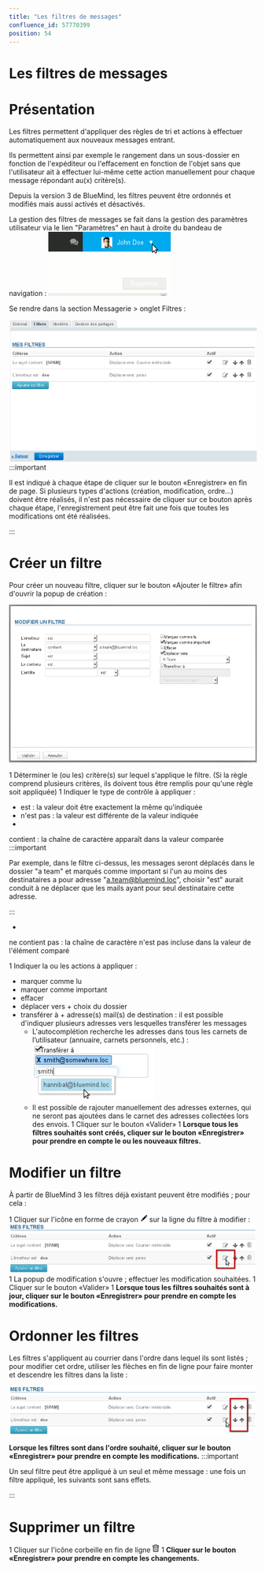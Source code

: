 ```yaml
---
title: "Les filtres de messages"
confluence_id: 57770399
position: 54
---
```

# Les filtres de messages


# Présentation

Les filtres permettent d'appliquer des règles de tri et actions à effectuer automatiquement aux nouveaux messages entrant.

Ils permettent ainsi par exemple le rangement dans un sous-dossier en fonction de l'expéditeur ou l'effacement en fonction de l'objet sans que l'utilisateur ait à effectuer lui-même cette action manuellement pour chaque message répondant au(x) critère(s).

Depuis la version 3 de BlueMind, les filtres peuvent être ordonnés et modifiés mais aussi activés et désactivés.


La gestion des filtres de messages se fait dans la gestion des paramètres utilisateur via le lien "Paramètres" en haut à droite du bandeau de navigation : ![](../../attachments/57770060/57770071.png)

Se rendre dans la section Messagerie > onglet Filtres :

![](../../attachments/57770399/57770409.png)
:::important

Il est indiqué à chaque étape de cliquer sur le bouton «Enregistrer» en fin de page. Si plusieurs types d'actions (création, modification, ordre...) doivent être réalisés, il n'est pas nécessaire de cliquer sur ce bouton après chaque étape, l'enregistrement peut être fait une fois que toutes les modifications ont été réalisées.

:::

# Créer un filtre

Pour créer un nouveau filtre, cliquer sur le bouton «Ajouter le filtre» afin d'ouvrir la popup de création :

![](../../attachments/57770399/57770407.png)

1 Déterminer le (ou les) critère(s) sur lequel s'applique le filtre. (Si la règle comprend plusieurs critères, ils doivent tous être remplis pour qu'une règle soit appliquée)
1 Indiquer le type de contrôle à appliquer :
  - est : la valeur doit être exactement la même qu'indiquée
  - n'est pas : la valeur est différente de la valeur indiquée
  - 
contient : la chaîne de caractère apparaît dans la valeur comparée
:::important

Par exemple, dans le filtre ci-dessus, les messages seront déplacés dans le dossier "a team" et marqués comme important si l'un au moins des destinataires a pour adresse "a.team@bluemind.loc", choisir "est" aurait conduit à ne déplacer que les mails ayant pour seul destinataire cette adresse.

:::

  - 
ne contient pas : la chaîne de caractère n'est pas incluse dans la valeur de l'élément comparé

1 Indiquer la ou les actions à appliquer :
  - marquer comme lu
  - marquer comme important
  - effacer
  - déplacer vers + choix du dossier
  - transférer à + adresse(s) mail(s) de destination : il est possible d'indiquer plusieurs adresses vers lesquelles transférer les messages
    - L'autocomplétion recherche les adresses dans tous les carnets de l’utilisateur (annuaire, carnets personnels, etc.) :![](../../attachments/57770399/57770401.png)
    - Il est possible de rajouter manuellement des adresses externes, qui ne seront pas ajoutées dans le carnet des adresses collectées lors des envois.
1 Cliquer sur le bouton «Valider»
1 **Lorsque tous les filtres souhaités sont créés, cliquer sur le bouton «Enregistrer» pour prendre en compte le ou les nouveaux filtres.**


# Modifier un filtre

À partir de BlueMind 3 les filtres déjà existant peuvent être modifiés ; pour cela :

1 Cliquer sur l'icône en forme de crayon ![](../../attachments/57770399/57770400.png) sur la ligne du filtre à modifier :![](../../attachments/57770399/57770405.png)
1 La popup de modification s'ouvre ; effectuer les modification souhaitées.
1 Cliquer sur le bouton «Valider»
1 **Lorsque tous les filtres souhaités sont à jour, cliquer sur le bouton «Enregistrer» pour prendre en compte les modifications.**


# Ordonner les filtres

Les filtres s'appliquent au courrier dans l'ordre dans lequel ils sont listés ; pour modifier cet ordre, utiliser les flèches en fin de ligne pour faire monter et descendre les filtres dans la liste :

![](../../attachments/57770399/57770403.png)

**Lorsque les filtres sont dans l'ordre souhaité, cliquer sur le bouton «Enregistrer» pour prendre en compte les modifications.**
:::important

Un seul filtre peut être appliqué à un seul et même message : une fois un filtre appliqué, les suivants sont sans effets.

:::

# Supprimer un filtre

1 Cliquer sur l'icône corbeille en fin de ligne ![](../../attachments/17203265/17203279.png)
1 **Cliquer sur le bouton «Enregistrer» pour prendre en compte les changements.**



